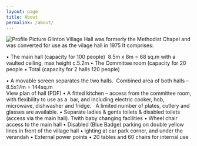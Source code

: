 ```yaml
---
layout: page
title: About
permalink: /about/
---
```


<img src="{{ site.baseurl }}/photos/hall_lg.jpg" title="Profile Picture" class="profile">
Glinton Village Hall was formerly the  Methodist Chapel and was converted for use as the vilage hall in 1975
It comprises:

• The main hall (capacity for 100 people)  8.5m x 8m = 68 sq.m with a vaulted ceiling, max height c.5.2m
• The Committee room (capacity for 20 people
• Total (capacity for 2 halls 120 people)  

• A movable screen separates the two halls.  Combined area of both halls – 8.5x17m = 144sq.m
   
View plan of hall (PDF)
•	A fitted kitchen – access from the committee room, with flexibility to use as a  bar, and including electric cooker, hob, microwave, dishwasher and fridge.   A limited number of plates, cutlery and glasses are available.
•	Separate ladies & gents toilets & disabled toilets (access via the main hall). Twith baby changing facilities
•	Wheel chair access to the main hall 
•	Disabled (Blue Badge) parking on double yellow lines in front of the village hall
•	ighting at car park corner, and under the verandah
•	External power points
•	20  tables and 60  chairs for internal use



[centrarium]: https://github.com/bencentra/centrarium
[bencentra]: http://bencentra.com
[jekyll]: https://github.com/jekyll/jekyll
